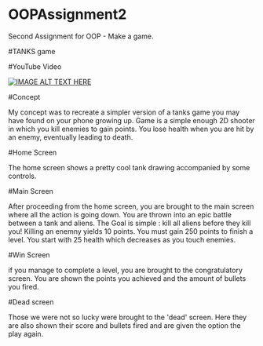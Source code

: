 # OOPAssignment2
Second Assignment for OOP - Make a game.

#TANKS game

#YouTube Video


[![IMAGE ALT TEXT HERE](http://img.youtube.com/vi/YOUTUBE_VIDEO_ID_HERE/0.jpg)](https://youtu.be/ItsHnSUsrBU)

#Concept

My concept was to recreate a simpler version of a tanks game you may have found on your phone growing up. Game is a simple enough 2D shooter in which you kill enemies to gain points. You lose health when you are hit by an enemy, eventually leading to death.

#Home Screen

The home screen shows a pretty cool tank drawing accompanied by some controls.

#Main Screen

After proceeding from the home screen, you are brought to the main screen where all the action is going down. You are thrown into an epic battle between a tank and aliens. The Goal is simple : kill all aliens before they kill you! Killing an enemny yields 10 points. You must gain 250 points to finish a level. You start with 25 health which decreases as you touch enemies.

#Win Screen

if you manage to complete a level, you are brought to the congratulatory screen. You are shown the points you achieved and the amount of bullets you fired.

#Dead screen

Those we were not so lucky were brought to the 'dead' screen. Here they are also shown their score and bullets fired and are given the option the play again.
